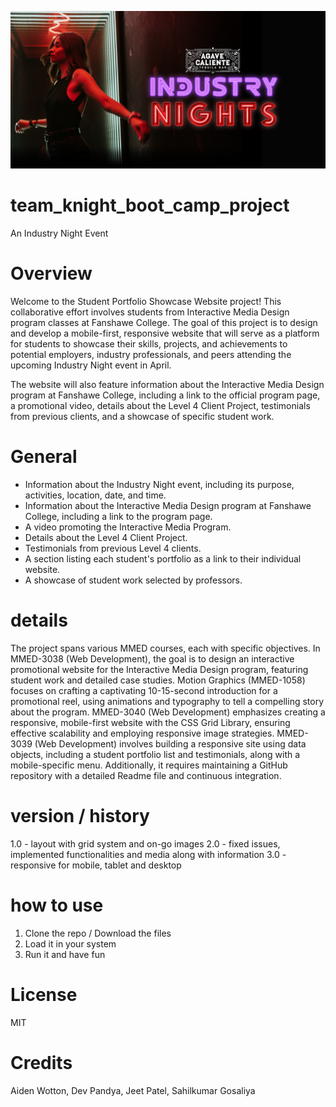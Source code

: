 ![BOOT CAMP](images/hero_img_desk.jpg)

# team_knight_boot_camp_project
 
An Industry Night Event 
 
# Overview

Welcome to the Student Portfolio Showcase Website project! This collaborative effort involves students from Interactive Media Design program classes at Fanshawe College. The goal of this project is to design and develop a mobile-first, responsive website that will serve as a platform for students to showcase their skills, projects, and achievements to potential employers, industry professionals, and peers attending the upcoming Industry Night event in April. 

The website will also feature information about the Interactive Media Design program at Fanshawe College, including a link to the official program page, a promotional video, details about the Level 4 Client Project, testimonials from previous clients, and a showcase of specific student work.


# General

- Information about the Industry Night event, including its purpose, activities, location, date, and time.
- Information about the Interactive Media Design program at Fanshawe College, including a link to the program page.
- A video promoting the Interactive Media Program.
- Details about the Level 4 Client Project.
- Testimonials from previous Level 4 clients.
- A section listing each student's portfolio as a link to their individual website.
- A showcase of student work selected by professors.

# details
The project spans various MMED courses, each with specific objectives. In MMED-3038 (Web Development), the goal is to design an interactive promotional website for the Interactive Media Design program, featuring student work and detailed case studies. Motion Graphics (MMED-1058) focuses on crafting a captivating 10-15-second introduction for a promotional reel, using animations and typography to tell a compelling story about the program. MMED-3040 (Web Development) emphasizes creating a responsive, mobile-first website with the CSS Grid Library, ensuring effective scalability and employing responsive image strategies. MMED-3039 (Web Development) involves building a responsive site using data objects, including a student portfolio list and testimonials, along with a mobile-specific menu. Additionally, it requires maintaining a GitHub repository with a detailed Readme file and continuous integration.

# version / history
1.0 - layout with grid system and on-go images
2.0 - fixed issues, implemented functionalities and media along with information
3.0 - responsive for mobile, tablet and desktop

# how to use
1. Clone the repo / Download the files
2. Load it in your system
3. Run it and have fun


# License 
MIT

# Credits
Aiden Wotton, 
Dev Pandya,
Jeet Patel,
Sahilkumar Gosaliya